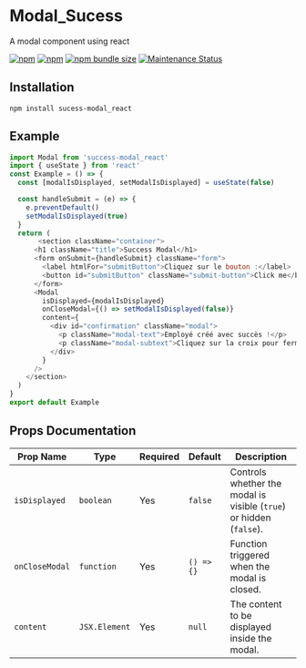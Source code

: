 # Modal_Sucess

A modal component using react

<a href="https://www.npmjs.com/package/success-modal_react"><img alt="npm" src="https://img.shields.io/npm/dw/success-modal_react"></a>
<a href="https://www.npmjs.com/package/success-modal_react"><img alt="npm" src="https://img.shields.io/npm/v/success-modal_react"></a>
<a href="https://www.npmjs.com/package/success-modal_react"><img alt="npm bundle size" src="https://img.shields.io/bundlephobia/minzip/success-modal_react"></a>
<a href="https://www.npmjs.com/package/success-modal_react">
<img alt="Maintenance Status" src="https://img.shields.io/badge/maintenance-active-green.svg" />

</a>

## Installation

```
npm install sucess-modal_react
```

## Example

```js
import Modal from 'success-modal_react'
import { useState } from 'react'
const Example = () => {
  const [modalIsDisplayed, setModalIsDisplayed] = useState(false)

  const handleSubmit = (e) => {
    e.preventDefault()
    setModalIsDisplayed(true)
  }
  return (
       <section className="container">
      <h1 className="title">Success Modal</h1>
      <form onSubmit={handleSubmit} className="form">
        <label htmlFor="submitButton">Cliquez sur le bouton :</label>
        <button id="submitButton" className="submit-button">Click me</button>
      </form>
      <Modal
        isDisplayed={modalIsDisplayed}
        onCloseModal={() => setModalIsDisplayed(false)}
        content={
          <div id="confirmation" className="modal">
            <p className="modal-text">Employé créé avec succès !</p>
            <p className="modal-subtext">Cliquez sur la croix pour fermer.</p>
          </div>
        }
      />
    </section>
  )
}
export default Example

```
## Props Documentation

| Prop Name       | Type         | Required | Default   | Description                                                                 |
|------------------|--------------|----------|-----------|-----------------------------------------------------------------------------|
| `isDisplayed`   | `boolean`    | Yes      | `false`   | Controls whether the modal is visible (`true`) or hidden (`false`).         |
| `onCloseModal`  | `function`   | Yes      | `() => {}` | Function triggered when the modal is closed.                               |
| `content`       | `JSX.Element`| Yes      | `null`    | The content to be displayed inside the modal.                              |
